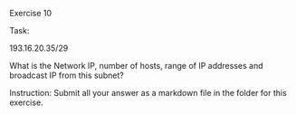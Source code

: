 Exercise 10

Task:

193.16.20.35/29

What is the Network IP, number of hosts, range of IP addresses and broadcast IP from this subnet?

Instruction: Submit all your answer as a markdown file in the folder for this exercise.
